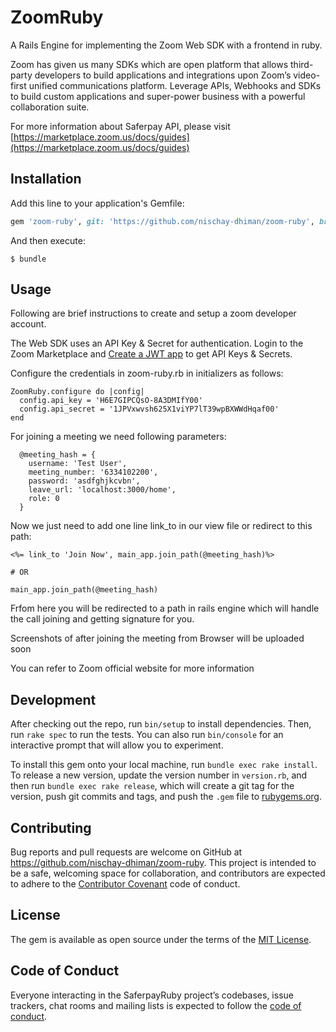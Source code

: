 # ZoomRuby

A Rails Engine for implementing the Zoom Web SDK with a frontend in ruby.

Zoom has given us many SDKs which are open platform that allows third-party developers to build applications and integrations upon Zoom’s video-first unified communications platform. Leverage APIs, Webhooks and SDKs to build custom applications and super-power business with a powerful collaboration suite.

For more information about Saferpay API, please visit
[https://marketplace.zoom.us/docs/guides](https://marketplace.zoom.us/docs/guides)


## Installation

Add this line to your application's Gemfile:

```ruby
gem 'zoom-ruby', git: 'https://github.com/nischay-dhiman/zoom-ruby', branch: 'master'
```

And then execute:

    $ bundle



## Usage

Following are brief instructions to create and setup a zoom developer account.


The Web SDK uses an API Key & Secret for authentication. Login to the Zoom Marketplace and [Create a JWT app](https://marketplace.zoom.us/docs/guides/getting-started/app-types/create-jwt-app) to get API Keys & Secrets.


Configure the credentials in zoom-ruby.rb in initializers as follows:

```
ZoomRuby.configure do |config|
  config.api_key = 'H6E7GIPCQsO-8A3DMIfY00'
  config.api_secret = '1JPVxwvsh625X1viYP7lT39wpBXWWdHqaf00'
end

```

For joining a meeting we need following parameters:
```
  @meeting_hash = {
    username: 'Test User',
    meeting_number: '6334102200',
    password: 'asdfghjkcvbn',
    leave_url: 'localhost:3000/home',
    role: 0
  }
```

Now we just need to add one line link_to in our view file or redirect to this path:
```
<%= link_to 'Join Now', main_app.join_path(@meeting_hash)%>

# OR

main_app.join_path(@meeting_hash)

```

Frfom here you will be redirected to a path in rails engine which will handle the call joining and getting signature for you.

Screenshots of after joining the meeting from Browser will be uploaded soon

You can refer to Zoom official website for more information

## Development

After checking out the repo, run `bin/setup` to install dependencies. Then, run `rake spec` to run the tests. You can also run `bin/console` for an interactive prompt that will allow you to experiment.

To install this gem onto your local machine, run `bundle exec rake install`. To release a new version, update the version number in `version.rb`, and then run `bundle exec rake release`, which will create a git tag for the version, push git commits and tags, and push the `.gem` file to [rubygems.org](https://rubygems.org).

## Contributing

Bug reports and pull requests are welcome on GitHub at https://github.com/nischay-dhiman/zoom-ruby. This project is intended to be a safe, welcoming space for collaboration, and contributors are expected to adhere to the [Contributor Covenant](http://contributor-covenant.org) code of conduct.

## License

The gem is available as open source under the terms of the [MIT License](https://opensource.org/licenses/MIT).

## Code of Conduct

Everyone interacting in the SaferpayRuby project’s codebases, issue trackers, chat rooms and mailing lists is expected to follow the [code of conduct](https://github.com/nischay-dhiman/zoom-ruby/blob/master/CODE_OF_CONDUCT.md).